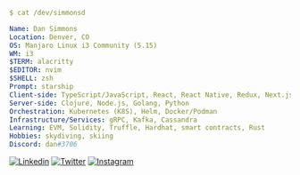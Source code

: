 ```YAML
$ cat /dev/simmonsd

Name: Dan Simmons
Location: Denver, CO
OS: Manjaro Linux i3 Community (5.15)
WM: i3
$TERM: alacritty
$EDITOR: nvim
$SHELL: zsh
Prompt: starship
Client-side: TypeScript/JavaScript, React, React Native, Redux, Next.js, 11ty
Server-side: Clojure, Node.js, Golang, Python
Orchestration: Kubernetes (K8S), Helm, Docker/Podman
Infrastructure/Services: gRPC, Kafka, Cassandra
Learning: EVM, Solidity, Truffle, Hardhat, smart contracts, Rust
Hobbies: skydiving, skiing
Discord: dan#3706
```

[![Linkedin](https://img.shields.io/badge/Linkedin-0077B5?style=for-the-badge&logo=linkedin&logoColor=white)](https://www.linkedin.com/in/simmonsdan/)
[![Twitter](https://img.shields.io/badge/Twitter-1DA1F2?style=for-the-badge&logo=twitter&logoColor=white)](https://twitter.com/simmons_dan)
[![Instagram](https://img.shields.io/badge/Instagram-E4405F?style=for-the-badge&logo=instagram&logoColor=white)](https://www.instagram.com/simmonsdan/)
